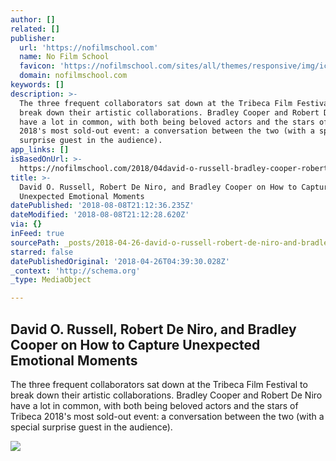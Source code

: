 ```yaml
---
author: []
related: []
publisher:
  url: 'https://nofilmschool.com'
  name: No Film School
  favicon: 'https://nofilmschool.com/sites/all/themes/responsive/img/icons/favicon.ico'
  domain: nofilmschool.com
keywords: []
description: >-
  The three frequent collaborators sat down at the Tribeca Film Festival to
  break down their artistic collaborations. Bradley Cooper and Robert De Niro
  have a lot in common, with both being beloved actors and the stars of Tribeca
  2018's most sold-out event: a conversation between the two (with a special
  surprise guest in the audience).
app_links: []
isBasedOnUrl: >-
  https://nofilmschool.com/2018/04david-o-russell-bradley-cooper-robert-de-niro-tribeca
title: >-
  David O. Russell, Robert De Niro, and Bradley Cooper on How to Capture
  Unexpected Emotional Moments
datePublished: '2018-08-08T21:12:36.235Z'
dateModified: '2018-08-08T21:12:28.620Z'
via: {}
inFeed: true
sourcePath: _posts/2018-04-26-david-o-russell-robert-de-niro-and-bradley-cooper-on-how.md
starred: false
datePublishedOriginal: '2018-04-26T04:39:30.028Z'
_context: 'http://schema.org'
_type: MediaObject

---
```

<article style=""><h1>David O. Russell, Robert De Niro, and Bradley Cooper on How to Capture Unexpected Emotional Moments</h1><p>The three frequent collaborators sat down at the Tribeca Film Festival to break down their artistic collaborations. Bradley Cooper and Robert De Niro have a lot in common, with both being beloved actors and the stars of Tribeca 2018's most sold-out event: a conversation between the two (with a special surprise guest in the audience).</p><img src="https://nofilmschool.com/sites/default/files/styles/facebook/public/mv5by2u1ndrlzwitnjm1zs00zjnilwi2ndmtyji4y2y0othhmwqwxkeyxkfqcgdeqxvynjuwnzk3ndc._v1_sy1000_cr0015031000_al_.jpg?itok=sKEpNLuv" /></article>